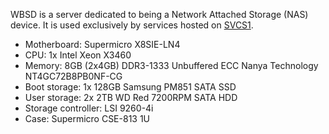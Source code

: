 WBSD is a server dedicated to being a Network Attached Storage (NAS) device. It is used exclusively by services hosted on [SVCS1](/svcs/).

- Motherboard: Supermicro X8SIE-LN4
- CPU: 1x Intel Xeon X3460
- Memory: 8GB (2x4GB) DDR3-1333 Unbuffered ECC Nanya Technology NT4GC72B8PB0NF-CG
- Boot storage: 1x 128GB Samsung PM851 SATA SSD
- User storage: 2x 2TB WD Red 7200RPM SATA HDD
- Storage controller: LSI 9260-4i
- Case: Supermicro CSE-813 1U
